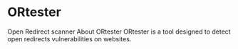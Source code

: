 # ORtester
Open Redirect scanner
About ORtester
ORtester is a tool designed to detect open redirects vulnerabilities on websites.
